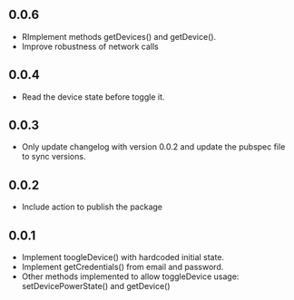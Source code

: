 ## 0.0.6

* RImplement methods getDevices() and getDevice().
* Improve robustness of network calls

## 0.0.4

* Read the device state before toggle it.

## 0.0.3

* Only update changelog with version 0.0.2 and update
  the pubspec file to sync versions.

## 0.0.2

* Include action to publish the package

## 0.0.1

* Implement toogleDevice() with hardcoded initial state.
* Implement getCredentials() from email and password.
* Other methods implemented to allow toggleDevice usage:
  setDevicePowerState() and getDevice()
